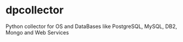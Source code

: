 dpcollector
===========

Python collector for OS and DataBases like PostgreSQL, MySQL, DB2, Mongo and Web Services
